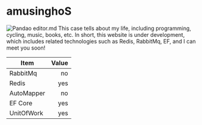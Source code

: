 # amusinghoS
![Pandao editor.md](https://github.com/zaranetCore/amusinghoS/blob/master/docs/githubImg/small.jpg "Pandao editor.md")
This case tells about my life, including programming, cycling, music, books, etc. In short, this website is under development, which includes related technologies such as Redis, RabbitMq, EF, and I can meet you soon!

| Item      | Value |
| --------- | -----:|
| RabbitMq  | no |
| Redis     |   yes |
| AutoMapper      |    no |
| EF Core      |    yes |
| UnitOfWork      |    yes |
